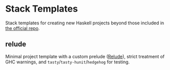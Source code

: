 # Stack Templates

Stack templates for creating new Haskell projects beyond those included in [the official repo](https://github.com/commercialhaskell/stack-templates).

## relude

Minimal project template with a custom prelude ([Relude](https://hackage.haskell.org/package/relude)), strict treatment of GHC warnings, and `tasty`/`tasty-hunit`/`hedgehog` for testing.
